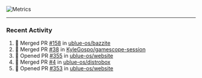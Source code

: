 ![Metrics](https://metrics.lecoq.io/KyleGospo?template=classic&base=header%2C%20activity%2C%20community%2C%20repositories%2C%20metadata&base.indepth=false&base.hireable=false&base.skip=false&config.timezone=America%2FLos_Angeles)

---
### Recent Activity
<!--START_SECTION:activity-->
1. 🎉 Merged PR [#158](https://github.com/ublue-os/bazzite/pull/158) in [ublue-os/bazzite](https://github.com/ublue-os/bazzite)
2. 🎉 Merged PR [#38](https://github.com/KyleGospo/gamescope-session/pull/38) in [KyleGospo/gamescope-session](https://github.com/KyleGospo/gamescope-session)
3. 💪 Opened PR [#355](https://github.com/ublue-os/website/pull/355) in [ublue-os/website](https://github.com/ublue-os/website)
4. 🎉 Merged PR [#4](https://github.com/ublue-os/distrobox/pull/4) in [ublue-os/distrobox](https://github.com/ublue-os/distrobox)
5. 💪 Opened PR [#353](https://github.com/ublue-os/website/pull/353) in [ublue-os/website](https://github.com/ublue-os/website)
<!--END_SECTION:activity-->
